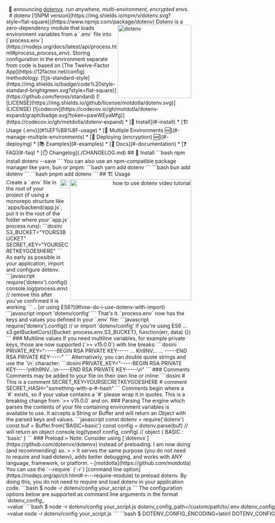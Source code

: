 <div align="center">
🎉 announcing <a href="https://github.com/dotenvx/dotenvx">dotenvx</a>. <em>run anywhere, multi-environment, encrypted envs</em>.
</div>
&nbsp;
# dotenv [![NPM version](https://img.shields.io/npm/v/dotenv.svg?style=flat-square)](https://www.npmjs.com/package/dotenv)
<img src="https://raw.githubusercontent.com/motdotla/dotenv/master/dotenv.svg" alt="dotenv" align="right" width="200" />
Dotenv is a zero-dependency module that loads environment variables from a `.env` file into [`process.env`](https://nodejs.org/docs/latest/api/process.html#process_process_env). Storing configuration in the environment separate from code is based on [The Twelve-Factor App](https://12factor.net/config) methodology.
[![js-standard-style](https://img.shields.io/badge/code%20style-standard-brightgreen.svg?style=flat-square)](https://github.com/feross/standard)
[![LICENSE](https://img.shields.io/github/license/motdotla/dotenv.svg)](LICENSE)
[![codecov](https://codecov.io/gh/motdotla/dotenv-expand/graph/badge.svg?token=pawWEyaMfg)](https://codecov.io/gh/motdotla/dotenv-expand)
* [🌱 Install](#-install)
* [🏗️ Usage (.env)](#%EF%B8%8F-usage)
* [🌴 Multiple Environments 🆕](#-manage-multiple-environments)
* [🚀 Deploying (encryption) 🆕](#-deploying)
* [📚 Examples](#-examples)
* [📖 Docs](#-documentation)
* [❓ FAQ](#-faq)
* [⏱️ Changelog](./CHANGELOG.md)
## 🌱 Install
```bash
npm install dotenv --save
```
You can also use an npm-compatible package manager like yarn, bun or pnpm:
```bash
yarn add dotenv
```
```bash
bun add dotenv
```
```bash
pnpm add dotenv
```
## 🏗️ Usage
<a href="https://www.youtube.com/watch?v=YtkZR0NFd1g">
<div align="right">
<img src="https://img.youtube.com/vi/YtkZR0NFd1g/hqdefault.jpg" alt="how to use dotenv video tutorial" align="right" width="330" />
<img src="https://simpleicons.vercel.app/youtube/ff0000" alt="youtube/@dotenvorg" align="right" width="24" />
</div>
</a>
Create a `.env` file in the root of your project (if using a monorepo structure like `apps/backend/app.js`, put it in the root of the folder where your `app.js` process runs):
```dosini
S3_BUCKET="YOURS3BUCKET"
SECRET_KEY="YOURSECRETKEYGOESHERE"
```
As early as possible in your application, import and configure dotenv:
```javascript
require('dotenv').config()
console.log(process.env) // remove this after you've confirmed it is working
```
.. [or using ES6?](#how-do-i-use-dotenv-with-import)
```javascript
import 'dotenv/config'
```
That's it. `process.env` now has the keys and values you defined in your `.env` file:
```javascript
require('dotenv').config()
// or import 'dotenv/config' if you're using ES6
...
s3.getBucketCors({Bucket: process.env.S3_BUCKET}, function(err, data) {})
```
### Multiline values
If you need multiline variables, for example private keys, those are now supported (`>= v15.0.0`) with line breaks:
```dosini
PRIVATE_KEY="-----BEGIN RSA PRIVATE KEY-----
...
Kh9NV...
...
-----END RSA PRIVATE KEY-----"
```
Alternatively, you can double quote strings and use the `\n` character:
```dosini
PRIVATE_KEY="-----BEGIN RSA PRIVATE KEY-----\nKh9NV...\n-----END RSA PRIVATE KEY-----\n"
```
### Comments
Comments may be added to your file on their own line or inline:
```dosini
# This is a comment
SECRET_KEY=YOURSECRETKEYGOESHERE # comment
SECRET_HASH="something-with-a-#-hash"
```
Comments begin where a `#` exists, so if your value contains a `#` please wrap it in quotes. This is a breaking change from `>= v15.0.0` and on.
### Parsing
The engine which parses the contents of your file containing environment variables is available to use. It accepts a String or Buffer and will return an Object with the parsed keys and values.
```javascript
const dotenv = require('dotenv')
const buf = Buffer.from('BASIC=basic')
const config = dotenv.parse(buf) // will return an object
console.log(typeof config, config) // object { BASIC : 'basic' }
```
### Preload
> Note: Consider using [`dotenvx`](https://github.com/dotenvx/dotenvx) instead of preloading. I am now doing (and recommending) so.
>
> It serves the same purpose (you do not need to require and load dotenv), adds better debugging, and works with ANY language, framework, or platform. – [motdotla](https://github.com/motdotla)
You can use the `--require` (`-r`) [command line option](https://nodejs.org/api/cli.html#-r---require-module) to preload dotenv. By doing this, you do not need to require and load dotenv in your application code.
```bash
$ node -r dotenv/config your_script.js
```
The configuration options below are supported as command line arguments in the format `dotenv_config_<option>=value`
```bash
$ node -r dotenv/config your_script.js dotenv_config_path=/custom/path/to/.env dotenv_config_debug=true
```
Additionally, you can use environment variables to set configuration options. Command line arguments will precede these.
```bash
$ DOTENV_CONFIG_<OPTION>=value node -r dotenv/config your_script.js
```
```bash
$ DOTENV_CONFIG_ENCODING=latin1 DOTENV_CONFIG_DEBUG=true node -r dotenv/config your_script.js dotenv_config_path=/custom/path/to/.env
```
### Variable Expansion
Use [dotenvx](https://github.com/dotenvx/dotenvx) to use variable expansion.
Reference and expand variables already on your machine for use in your .env file.
```ini
# .env
USERNAME="username"
DATABASE_URL="postgres://${USERNAME}@localhost/my_database"
```
```js
// index.js
console.log('DATABASE_URL', process.env.DATABASE_URL)
```
```sh
$ dotenvx run --debug -- node index.js
[dotenvx@0.14.1] injecting env (2) from .env
DATABASE_URL postgres://username@localhost/my_database
```
### Command Substitution
Use [dotenvx](https://github.com/dotenvx/dotenvx) to use command substitution.
Add the output of a command to one of your variables in your .env file.
```ini
# .env
DATABASE_URL="postgres://$(whoami)@localhost/my_database"
```
```js
// index.js
console.log('DATABASE_URL', process.env.DATABASE_URL)
```
```sh
$ dotenvx run --debug -- node index.js
[dotenvx@0.14.1] injecting env (1) from .env
DATABASE_URL postgres://yourusername@localhost/my_database
```
### Syncing
You need to keep `.env` files in sync between machines, environments, or team members? Use [dotenvx](https://github.com/dotenvx/dotenvx) to encrypt your `.env` files and safely include them in source control. This still subscribes to the twelve-factor app rules by generating a decryption key separate from code.
### Multiple Environments
Use [dotenvx](https://github.com/dotenvx/dotenvx) to generate `.env.ci`, `.env.production` files, and more.
### Deploying
You need to deploy your secrets in a cloud-agnostic manner? Use [dotenvx](https://github.com/dotenvx/dotenvx) to generate a private decryption key that is set on your production server.
## 🌴 Manage Multiple Environments
Use [dotenvx](https://github.com/dotenvx/dotenvx)
Run any environment locally. Create a `.env.ENVIRONMENT` file and use `--env-file` to load it. It's straightforward, yet flexible.
```bash
$ echo "HELLO=production" > .env.production
$ echo "console.log('Hello ' + process.env.HELLO)" > index.js
$ dotenvx run --env-file=.env.production -- node index.js
Hello production
> ^^
```
or with multiple .env files
```bash
$ echo "HELLO=local" > .env.local
$ echo "HELLO=World" > .env
$ echo "console.log('Hello ' + process.env.HELLO)" > index.js
$ dotenvx run --env-file=.env.local --env-file=.env -- node index.js
Hello local
```
[more environment examples](https://dotenvx.com/docs/quickstart/environments)
## 🚀 Deploying
Use [dotenvx](https://github.com/dotenvx/dotenvx).
Add encryption to your `.env` files with a single command. Pass the `--encrypt` flag.
```
$ dotenvx set HELLO Production --encrypt -f .env.production
$ echo "console.log('Hello ' + process.env.HELLO)" > index.js
$ DOTENV_PRIVATE_KEY_PRODUCTION="<.env.production private key>" dotenvx run -- node index.js
[dotenvx] injecting env (2) from .env.production
Hello Production
```
[learn more](https://github.com/dotenvx/dotenvx?tab=readme-ov-file#encryption)
## 📚 Examples
See [examples](https://github.com/dotenv-org/examples) of using dotenv with various frameworks, languages, and configurations.
* [nodejs](https://github.com/dotenv-org/examples/tree/master/usage/dotenv-nodejs)
* [nodejs (debug on)](https://github.com/dotenv-org/examples/tree/master/usage/dotenv-nodejs-debug)
* [nodejs (override on)](https://github.com/dotenv-org/examples/tree/master/usage/dotenv-nodejs-override)
* [nodejs (processEnv override)](https://github.com/dotenv-org/examples/tree/master/usage/dotenv-custom-target)
* [esm](https://github.com/dotenv-org/examples/tree/master/usage/dotenv-esm)
* [esm (preload)](https://github.com/dotenv-org/examples/tree/master/usage/dotenv-esm-preload)
* [typescript](https://github.com/dotenv-org/examples/tree/master/usage/dotenv-typescript)
* [typescript parse](https://github.com/dotenv-org/examples/tree/master/usage/dotenv-typescript-parse)
* [typescript config](https://github.com/dotenv-org/examples/tree/master/usage/dotenv-typescript-config)
* [webpack](https://github.com/dotenv-org/examples/tree/master/usage/dotenv-webpack)
* [webpack (plugin)](https://github.com/dotenv-org/examples/tree/master/usage/dotenv-webpack2)
* [react](https://github.com/dotenv-org/examples/tree/master/usage/dotenv-react)
* [react (typescript)](https://github.com/dotenv-org/examples/tree/master/usage/dotenv-react-typescript)
* [express](https://github.com/dotenv-org/examples/tree/master/usage/dotenv-express)
* [nestjs](https://github.com/dotenv-org/examples/tree/master/usage/dotenv-nestjs)
* [fastify](https://github.com/dotenv-org/examples/tree/master/usage/dotenv-fastify)
## 📖 Documentation
Dotenv exposes four functions:
* `config`
* `parse`
* `populate`
### Config
`config` will read your `.env` file, parse the contents, assign it to
[`process.env`](https://nodejs.org/docs/latest/api/process.html#process_process_env),
and return an Object with a `parsed` key containing the loaded content or an `error` key if it failed.
```js
const result = dotenv.config()
if (result.error) {
  throw result.error
}
console.log(result.parsed)
```
You can additionally, pass options to `config`.
#### Options
##### path
Default: `path.resolve(process.cwd(), '.env')`
Specify a custom path if your file containing environment variables is located elsewhere.
```js
require('dotenv').config({ path: '/custom/path/to/.env' })
```
By default, `config` will look for a file called .env in the current working directory.
Pass in multiple files as an array, and they will be parsed in order and combined with `process.env` (or `option.processEnv`, if set). The first value set for a variable will win, unless the `options.override` flag is set, in which case the last value set will win.  If a value already exists in `process.env` and the `options.override` flag is NOT set, no changes will be made to that value. 
```js  
require('dotenv').config({ path: ['.env.local', '.env'] })
```
##### quiet
Default: `false`
Suppress runtime logging message.
```js
// index.js
require('dotenv').config({ quiet: false }) // change to true to suppress
console.log(`Hello ${process.env.HELLO}`)
```
```ini
# .env
.env
```
```sh
$ node index.js
[dotenv@17.0.0] injecting env (1) from .env
Hello World
```
##### encoding
Default: `utf8`
Specify the encoding of your file containing environment variables.
```js
require('dotenv').config({ encoding: 'latin1' })
```
##### debug
Default: `false`
Turn on logging to help debug why certain keys or values are not being set as you expect.
```js
require('dotenv').config({ debug: process.env.DEBUG })
```
##### override
Default: `false`
Override any environment variables that have already been set on your machine with values from your .env file(s). If multiple files have been provided in `option.path` the override will also be used as each file is combined with the next. Without `override` being set, the first value wins. With `override` set the last value wins. 
```js
require('dotenv').config({ override: true })
```
##### processEnv
Default: `process.env`
Specify an object to write your environment variables to. Defaults to `process.env` environment variables.
```js
const myObject = {}
require('dotenv').config({ processEnv: myObject })
console.log(myObject) // values from .env
console.log(process.env) // this was not changed or written to
```
### Parse
The engine which parses the contents of your file containing environment
variables is available to use. It accepts a String or Buffer and will return
an Object with the parsed keys and values.
```js
const dotenv = require('dotenv')
const buf = Buffer.from('BASIC=basic')
const config = dotenv.parse(buf) // will return an object
console.log(typeof config, config) // object { BASIC : 'basic' }
```
#### Options
##### debug
Default: `false`
Turn on logging to help debug why certain keys or values are not being set as you expect.
```js
const dotenv = require('dotenv')
const buf = Buffer.from('hello world')
const opt = { debug: true }
const config = dotenv.parse(buf, opt)
// expect a debug message because the buffer is not in KEY=VAL form
```
### Populate
The engine which populates the contents of your .env file to `process.env` is available for use. It accepts a target, a source, and options. This is useful for power users who want to supply their own objects.
For example, customizing the source:
```js
const dotenv = require('dotenv')
const parsed = { HELLO: 'world' }
dotenv.populate(process.env, parsed)
console.log(process.env.HELLO) // world
```
For example, customizing the source AND target:
```js
const dotenv = require('dotenv')
const parsed = { HELLO: 'universe' }
const target = { HELLO: 'world' } // empty object
dotenv.populate(target, parsed, { override: true, debug: true })
console.log(target) // { HELLO: 'universe' }
```
#### options
##### Debug
Default: `false`
Turn on logging to help debug why certain keys or values are not being populated as you expect.
##### override
Default: `false`
Override any environment variables that have already been set.
## ❓ FAQ
### Why is the `.env` file not loading my environment variables successfully?
Most likely your `.env` file is not in the correct place. [See this stack overflow](https://stackoverflow.com/questions/42335016/dotenv-file-is-not-loading-environment-variables).
Turn on debug mode and try again..
```js
require('dotenv').config({ debug: true })
```
You will receive a helpful error outputted to your console.
### Should I commit my `.env` file?
No. We **strongly** recommend against committing your `.env` file to version
control. It should only include environment-specific values such as database
passwords or API keys. Your production database should have a different
password than your development database.
### Should I have multiple `.env` files?
We recommend creating one `.env` file per environment. Use `.env` for local/development, `.env.production` for production and so on. This still follows the twelve factor principles as each is attributed individually to its own environment. Avoid custom set ups that work in inheritance somehow (`.env.production` inherits values form `.env` for example). It is better to duplicate values if necessary across each `.env.environment` file.
> In a twelve-factor app, env vars are granular controls, each fully orthogonal to other env vars. They are never grouped together as “environments”, but instead are independently managed for each deploy. This is a model that scales up smoothly as the app naturally expands into more deploys over its lifetime.
>
> – [The Twelve-Factor App](http://12factor.net/config)
### What rules does the parsing engine follow?
The parsing engine currently supports the following rules:
- `BASIC=basic` becomes `{BASIC: 'basic'}`
- empty lines are skipped
- lines beginning with `#` are treated as comments
- `#` marks the beginning of a comment (unless when the value is wrapped in quotes)
- empty values become empty strings (`EMPTY=` becomes `{EMPTY: ''}`)
- inner quotes are maintained (think JSON) (`JSON={"foo": "bar"}` becomes `{JSON:"{\"foo\": \"bar\"}"`)
- whitespace is removed from both ends of unquoted values (see more on [`trim`](https://developer.mozilla.org/en-US/docs/Web/JavaScript/Reference/Global_Objects/String/Trim)) (`FOO=  some value  ` becomes `{FOO: 'some value'}`)
- single and double quoted values are escaped (`SINGLE_QUOTE='quoted'` becomes `{SINGLE_QUOTE: "quoted"}`)
- single and double quoted values maintain whitespace from both ends (`FOO="  some value  "` becomes `{FOO: '  some value  '}`)
- double quoted values expand new lines (`MULTILINE="new\nline"` becomes
```
{MULTILINE: 'new
line'}
```
- backticks are supported (`` BACKTICK_KEY=`This has 'single' and "double" quotes inside of it.` ``)
### What happens to environment variables that were already set?
By default, we will never modify any environment variables that have already been set. In particular, if there is a variable in your `.env` file which collides with one that already exists in your environment, then that variable will be skipped.
If instead, you want to override `process.env` use the `override` option.
```javascript
require('dotenv').config({ override: true })
```
### How come my environment variables are not showing up for React?
Your React code is run in Webpack, where the `fs` module or even the `process` global itself are not accessible out-of-the-box. `process.env` can only be injected through Webpack configuration.
If you are using [`react-scripts`](https://www.npmjs.com/package/react-scripts), which is distributed through [`create-react-app`](https://create-react-app.dev/), it has dotenv built in but with a quirk. Preface your environment variables with `REACT_APP_`. See [this stack overflow](https://stackoverflow.com/questions/42182577/is-it-possible-to-use-dotenv-in-a-react-project) for more details.
If you are using other frameworks (e.g. Next.js, Gatsby...), you need to consult their documentation for how to inject environment variables into the client.
### Can I customize/write plugins for dotenv?
Yes! `dotenv.config()` returns an object representing the parsed `.env` file. This gives you everything you need to continue setting values on `process.env`. For example:
```js
const dotenv = require('dotenv')
const variableExpansion = require('dotenv-expand')
const myEnv = dotenv.config()
variableExpansion(myEnv)
```
### How do I use dotenv with `import`?
Simply..
```javascript
// index.mjs (ESM)
import 'dotenv/config' // see https://github.com/motdotla/dotenv#how-do-i-use-dotenv-with-import
import express from 'express'
```
A little background..
> When you run a module containing an `import` declaration, the modules it imports are loaded first, then each module body is executed in a depth-first traversal of the dependency graph, avoiding cycles by skipping anything already executed.
>
> – [ES6 In Depth: Modules](https://hacks.mozilla.org/2015/08/es6-in-depth-modules/)
What does this mean in plain language? It means you would think the following would work but it won't.
`errorReporter.mjs`:
```js
class Client {
  constructor (apiKey) {
    console.log('apiKey', apiKey)
    this.apiKey = apiKey
  }
}
export default new Client(process.env.API_KEY)
```
`index.mjs`:
```js
// Note: this is INCORRECT and will not work
import * as dotenv from 'dotenv'
dotenv.config()
import errorReporter from './errorReporter.mjs' // process.env.API_KEY will be blank!
```
`process.env.API_KEY` will be blank.
Instead, `index.mjs` should be written as..
```js
import 'dotenv/config'
import errorReporter from './errorReporter.mjs'
```
Does that make sense? It's a bit unintuitive, but it is how importing of ES6 modules work. Here is a [working example of this pitfall](https://github.com/dotenv-org/examples/tree/master/usage/dotenv-es6-import-pitfall).
There are two alternatives to this approach:
1. Preload with dotenvx: `dotenvx run -- node index.js` (_Note: you do not need to `import` dotenv with this approach_)
2. Create a separate file that will execute `config` first as outlined in [this comment on #133](https://github.com/motdotla/dotenv/issues/133#issuecomment-255298822)
### Why am I getting the error `Module not found: Error: Can't resolve 'crypto|os|path'`?
You are using dotenv on the front-end and have not included a polyfill. Webpack < 5 used to include these for you. Do the following:
```bash
npm install node-polyfill-webpack-plugin
```
Configure your `webpack.config.js` to something like the following.
```js
require('dotenv').config()
const path = require('path');
const webpack = require('webpack')
const NodePolyfillPlugin = require('node-polyfill-webpack-plugin')
module.exports = {
  mode: 'development',
  entry: './src/index.ts',
  output: {
    filename: 'bundle.js',
    path: path.resolve(__dirname, 'dist'),
  },
  plugins: [
    new NodePolyfillPlugin(),
    new webpack.DefinePlugin({
      'process.env': {
        HELLO: JSON.stringify(process.env.HELLO)
      }
    }),
  ]
};
```
Alternatively, just use [dotenv-webpack](https://github.com/mrsteele/dotenv-webpack) which does this and more behind the scenes for you.
### What about variable expansion?
Try [dotenv-expand](https://github.com/motdotla/dotenv-expand)
### What about syncing and securing .env files?
Use [dotenvx](https://github.com/dotenvx/dotenvx) to unlock syncing encrypted .env files over git.
### What if I accidentally commit my `.env` file to code?
Remove it, [remove git history](https://docs.github.com/en/authentication/keeping-your-account-and-data-secure/removing-sensitive-data-from-a-repository) and then install the [git pre-commit hook](https://github.com/dotenvx/dotenvx#pre-commit) to prevent this from ever happening again. 
```
brew install dotenvx/brew/dotenvx
dotenvx precommit --install
```
### How can I prevent committing my `.env` file to a Docker build?
Use the [docker prebuild hook](https://dotenvx.com/docs/features/prebuild).
```bash
# Dockerfile
...
RUN curl -fsS https://dotenvx.sh/ | sh
...
RUN dotenvx prebuild
CMD ["dotenvx", "run", "--", "node", "index.js"]
```
## Contributing Guide
See [CONTRIBUTING.md](CONTRIBUTING.md)
## CHANGELOG
See [CHANGELOG.md](CHANGELOG.md)
## Who's using dotenv?
[These npm modules depend on it.](https://www.npmjs.com/browse/depended/dotenv)
Projects that expand it often use the [keyword "dotenv" on npm](https://www.npmjs.com/search?q=keywords:dotenv).
